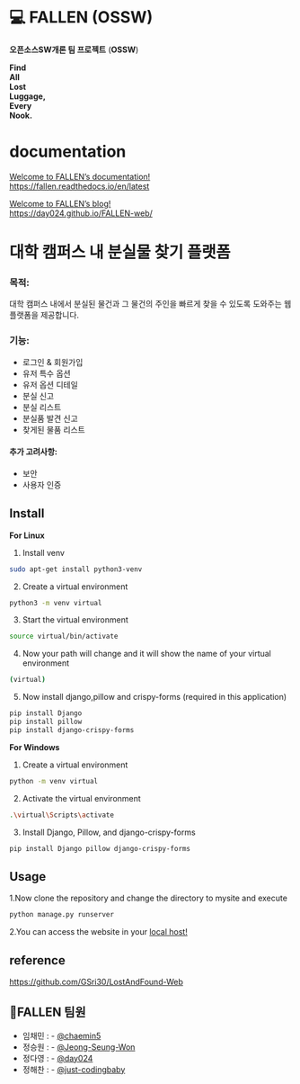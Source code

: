 # 💻 FALLEN (OSSW)

**오픈소스SW개론 팀 프로젝트** (**OSSW**) <br>

**Find** <br>
**All** <br>
**Lost** <br>
**Luggage,** <br>
**Every** <br>
**Nook.** <br>


# documentation

[Welcome to FALLEN’s documentation!](https://fallen.readthedocs.io/en/latest) <br>
https://fallen.readthedocs.io/en/latest<br>

[Welcome to FALLEN’s blog!](https://day024.github.io/FALLEN-web/)<br>
https://day024.github.io/FALLEN-web/<br> 
# 대학 캠퍼스 내 분실물 찾기 플랫폼 

### **목적**: 
대학 캠퍼스 내에서 분실된 물건과 그 물건의 주인을 빠르게 찾을 수 있도록 도와주는 웹 플랫폼을 제공합니다.

### **기능**:
 - 로그인 & 회원가입
 - 유저 특수 옵션
 - 유저 옵션 디테일 
 - 분실 신고
 - 분실 리스트
 - 분실품 발견 신고
 - 찾게된 물품 리스트

#### **추가 고려사항**:
 - 보안
 - 사용자 인증
## Install
**For Linux**
1. Install venv
```sh
sudo apt-get install python3-venv
```
2. Create a virtual environment
```sh
python3 -m venv virtual
```
3. Start the virtual environment
```sh
source virtual/bin/activate
```
4. Now your path will change and it will show the name of your virtual environment
```sh
(virtual)
```
5. Now install django,pillow and crispy-forms (required in this application)
```sh
pip install Django
pip install pillow
pip install django-crispy-forms
```
**For Windows**
1. Create a virtual environment
```sh
python -m venv virtual
```
2. Activate the virtual environment
```sh
.\virtual\Scripts\activate
```
3. Install Django, Pillow, and django-crispy-forms
```sh
pip install Django pillow django-crispy-forms
```

## Usage
1.Now clone the repository and change the directory to mysite and execute
```sh
python manage.py runserver
```
2.You can access the website in your <a href="http://127.0.0.1:8000/">local host!</a>


## reference
https://github.com/GSri30/LostAndFound-Web

## 👤FALLEN 팀원
- 임채민 : - [@chaemin5](https://github.com/chaemin5)
- 정승원 : - [@Jeong-Seung-Won](https://github.com/Jeong-Seung-Won)
- 정다영 : - [@day024](https://github.com/day024)
- 정해찬 : - [@just-codingbaby](https://github.com/just-codingbaby)

